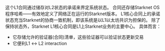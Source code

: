 这个L1合同通过储存对L2状态的承诺来界定系统状态。 合同还存储Starknet OS 程序哈希——有效地定义了网络正在运行的Starknet版本。 L1核心合同上的承诺状态充当Starknet的协商一致机制，即该系统是以L1以太坊共识为担保的。 除了保持状态外，Starknet L1核心合同是L1上Starknet业务的主要中心。 具体而言：

* 它存储允许的验证器(合同)清单，这些验证器可以验证状态更新交易
* 它便利L1 ↔️ L2 interaction